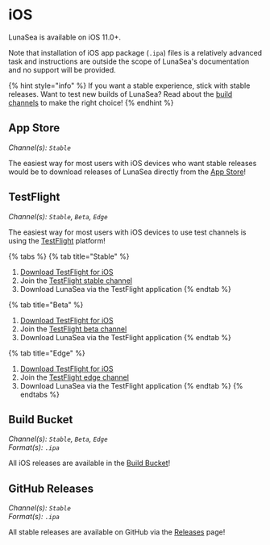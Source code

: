 # iOS

LunaSea is available on iOS 11.0+.

Note that installation of iOS app package (`.ipa`) files is a relatively advanced task and instructions are outside the scope of LunaSea's documentation and no support will be provided.

{% hint style="info" %}
If you want a stable experience, stick with stable releases. Want to test new builds of LunaSea? Read about the [build channels](../getting-started/build-channels.md) to make the right choice!
{% endhint %}

## App Store

_Channel(s): `Stable`_

The easiest way for most users with iOS devices who want stable releases would be to download releases of LunaSea directly from the [App Store](https://www.lunasea.app/appstore)!

## TestFlight

_Channel(s): `Stable`, `Beta`, `Edge`_

The easiest way for most users with iOS devices to use test channels is using the [TestFlight](https://apps.apple.com/app/testflight/id899247664) platform!

{% tabs %}
{% tab title="Stable" %}
1. [Download TestFlight for iOS](https://apps.apple.com/app/testflight/id899247664)
2. Join the [TestFlight stable channel](https://www.lunasea.app/testflight/stable)
3. Download LunaSea via the TestFlight application
{% endtab %}

{% tab title="Beta" %}
1. [Download TestFlight for iOS](https://apps.apple.com/app/testflight/id899247664)
2. Join the [TestFlight beta channel](https://www.lunasea.app/testflight/candidate)
3. Download LunaSea via the TestFlight application
{% endtab %}

{% tab title="Edge" %}
1. [Download TestFlight for iOS](https://apps.apple.com/app/testflight/id899247664)
2. Join the [TestFlight edge channel](https://www.lunasea.app/testflight/edge)
3. Download LunaSea via the TestFlight application
{% endtab %}
{% endtabs %}

## Build Bucket

_Channel(s): `Stable`, `Beta`, `Edge`_\
_Format(s): `.ipa`_

All iOS releases are available in the [Build Bucket](https://builds.lunasea.app/#latest/)!

## GitHub Releases

_Channel(s): `Stable`_\
_Format(s): `.ipa`_

All stable releases are available on GitHub via the [Releases](https://github.com/JagandeepBrar/LunaSea/releases) page!
